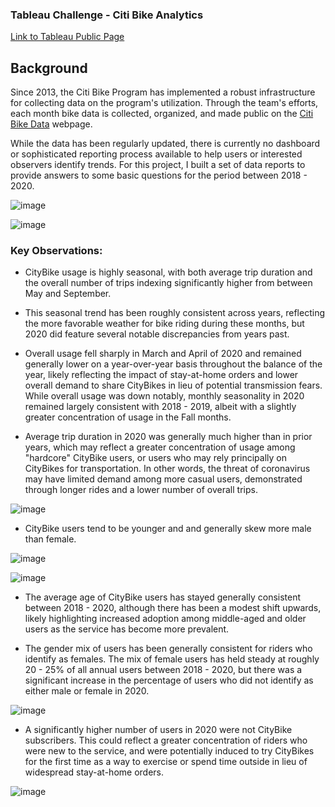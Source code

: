### Tableau Challenge - Citi Bike Analytics

[Link to Tableau Public Page](https://public.tableau.com/profile/matthew.breda#!/vizhome/CitiBike_Analysis_16139315607040/MonthlyUsageTrends2018-2020)

## Background

Since 2013, the Citi Bike Program has implemented a robust infrastructure for collecting data on the program's utilization. Through the team's efforts, each month bike data is collected, organized, and made public on the [Citi Bike Data](https://www.citibikenyc.com/system-data) webpage.

While the data has been regularly updated, there is currently no dashboard or sophisticated reporting process available to help users or interested observers identify trends. For this project, I built a set of data reports to provide answers to some basic questions for the period between 2018 - 2020.

![image](https://user-images.githubusercontent.com/69601778/118576834-2ade5000-b73e-11eb-9f40-ec78f8b26350.png)

![image](https://user-images.githubusercontent.com/69601778/118577412-354d1980-b73f-11eb-81ae-8bcd0cc3784e.png)



### Key Observations:

* CityBike usage is highly seasonal, with both average trip duration and the overall number of trips indexing significantly higher from between May and September. 

* This seasonal trend has been roughly consistent across years, reflecting the more favorable weather for bike riding during these months, but 2020 did feature several notable discrepancies from years past.

* Overall usage fell sharply in March and April of 2020 and remained generally lower on a year-over-year basis throughout the balance of the year, likely reflecting the impact of stay-at-home orders and lower overall demand to share CityBikes in lieu of potential transmission fears. While overall usage was down notably, monthly seasonality in 2020 remained largely consistent with 2018 - 2019, albeit with a slightly greater concentration of usage in the Fall months.

* Average trip duration in 2020 was generally much higher than in prior years, which may reflect a greater concentration of usage among "hardcore" CityBike users, or users who may rely principally on CityBikes for transportation. In other words, the threat of coronavirus may have limited demand among more casual users, demonstrated through longer rides and a lower number of overall trips.

![image](https://user-images.githubusercontent.com/69601778/118577686-b99f9c80-b73f-11eb-93d7-758bb90cba56.png)

* CityBike users tend to be younger and and generally skew more male than female.

![image](https://user-images.githubusercontent.com/69601778/118577787-e489f080-b73f-11eb-8f3c-0e846b147bce.png)

![image](https://user-images.githubusercontent.com/69601778/118578084-6a0da080-b740-11eb-9329-d13e23cec593.png)

* The average age of CityBike users has stayed generally consistent between 2018 - 2020, although there has been a modest shift upwards, likely highlighting increased adoption among middle-aged and older users as the service has become more prevalent.

* The gender mix of users has been generally consistent for riders who identify as females. The mix of female users has held steady at roughly 20 - 25% of all annual users between 2018 - 2020, but there was a significant increase in the percentage of users who did not identify as either male or female in 2020.

![image](https://user-images.githubusercontent.com/69601778/118577872-071c0980-b740-11eb-984d-7d18abd6e625.png)

* A significantly higher number of users in 2020 were not CityBike subscribers. This could reflect a greater concentration of riders who were new to the service, and were potentially induced to try CityBikes for the first time as a way to exercise or spend time outside in lieu of widespread stay-at-home orders.

![image](https://user-images.githubusercontent.com/69601778/118578300-c244a280-b740-11eb-91be-7669040d450f.png)


